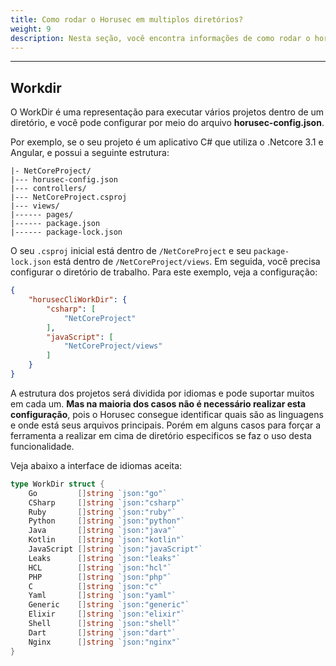 ```yaml
---
title: Como rodar o Horusec em multiplos diretórios?
weight: 9
description: Nesta seção, você encontra informações de como rodar o horusec em multiplos diretórios
---
```


---

## **Workdir**
O WorkDir é uma representação para executar vários projetos dentro de um diretório, e você pode configurar por meio do arquivo **horusec-config.json**. 

Por exemplo, se o seu projeto é um aplicativo C# que utiliza o .Netcore 3.1 e Angular, e possui a seguinte estrutura:

```text
|- NetCoreProject/
|--- horusec-config.json
|--- controllers/
|--- NetCoreProject.csproj
|--- views/
|------ pages/
|------ package.json
|------ package-lock.json
```

O seu `.csproj` inicial está dentro de `/NetCoreProject` e seu `package-lock.json` está dentro de `/NetCoreProject/views`. 
Em seguida, você precisa configurar o diretório de trabalho. Para este exemplo, veja a configuração:

```json
{
    "horusecCliWorkDir": {
        "csharp": [
            "NetCoreProject"
        ],
        "javaScript": [
            "NetCoreProject/views"
        ]
    }
}
```

A estrutura dos projetos será dividida por idiomas e pode suportar muitos em cada um. **Mas na maioria dos casos não é necessário realizar esta configuração**, pois o Horusec consegue identificar quais são as linguagens e onde está seus arquivos principais. 
Porém em alguns casos para forçar a ferramenta a realizar em cima de diretório especificos se faz o uso desta funcionalidade.

Veja abaixo a interface de idiomas aceita:

```go
type WorkDir struct {
	Go         []string `json:"go"`
	CSharp     []string `json:"csharp"`
	Ruby       []string `json:"ruby"`
	Python     []string `json:"python"`
	Java       []string `json:"java"`
	Kotlin     []string `json:"kotlin"`
	JavaScript []string `json:"javaScript"`
	Leaks      []string `json:"leaks"`
	HCL        []string `json:"hcl"`
	PHP        []string `json:"php"`
	C          []string `json:"c"`
	Yaml       []string `json:"yaml"`
	Generic    []string `json:"generic"`
	Elixir     []string `json:"elixir"`
	Shell      []string `json:"shell"`
	Dart       []string `json:"dart"`
	Nginx      []string `json:"nginx"`
}
```
